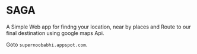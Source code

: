 # SAGA

A Simple Web app for findng your location, near by places and Route to our final destination using google maps Api.

Goto `supernoobabhi.appspot.com`.
